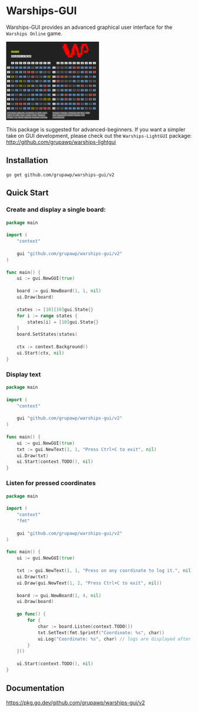 # Warships-GUI

Warships-GUI provides an advanced graphical user interface 
for the `Warships Online` game.

<img src="doc/warships.png" width=50%>

This package is suggested for advanced-beginners. If you want a simpler
take on GUI development, please check out the `Warships-LightGUI` package:
http://github.com/grupawp/warships-lightgui

## Installation

```
go get github.com/grupawp/warships-gui/v2
```

## Quick Start

### Create and display a single board:

```go
package main

import (
	"context"

	gui "github.com/grupawp/warships-gui/v2"
)

func main() {
	ui := gui.NewGUI(true)

	board := gui.NewBoard(1, 1, nil)
	ui.Draw(board)

	states := [10][10]gui.State{}
	for i := range states {
		states[i] = [10]gui.State{}
	}
	board.SetStates(states)

	ctx := context.Background()
	ui.Start(ctx, nil)
}

```

### Display text

```go
package main

import (
	"context"

	gui "github.com/grupawp/warships-gui/v2"
)

func main() {
	ui := gui.NewGUI(true)
	txt := gui.NewText(1, 1, "Press Ctrl+C to exit", nil)
	ui.Draw(txt)
	ui.Start(context.TODO(), nil)
}
```

### Listen for pressed coordinates
```go
package main

import (
	"context"
	"fmt"

	gui "github.com/grupawp/warships-gui/v2"
)

func main() {
	ui := gui.NewGUI(true)

	txt := gui.NewText(1, 1, "Press on any coordinate to log it.", nil)
	ui.Draw(txt)
	ui.Draw(gui.NewText(1, 2, "Press Ctrl+C to exit", nil))

	board := gui.NewBoard(1, 4, nil)
	ui.Draw(board)

	go func() {
		for {
			char := board.Listen(context.TODO())
			txt.SetText(fmt.Sprintf("Coordinate: %s", char))
			ui.Log("Coordinate: %s", char) // logs are displayed after the game exits
		}
	}()

	ui.Start(context.TODO(), nil)
}
```


## Documentation
https://pkg.go.dev/github.com/grupawp/warships-gui/v2
